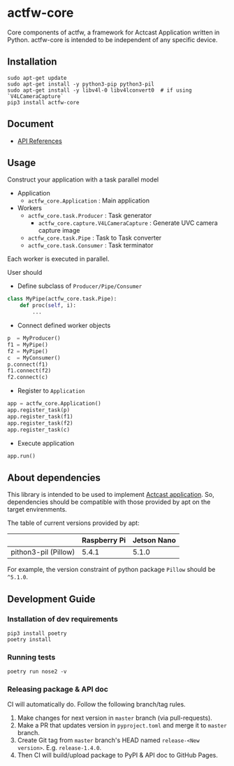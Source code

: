 # actfw-core

Core components of actfw, a framework for Actcast Application written in Python.
actfw-core is intended to be independent of any specific device.

## Installation

```console
sudo apt-get update
sudo apt-get install -y python3-pip python3-pil 
sudo apt-get install -y libv4l-0 libv4lconvert0  # if using `V4LCameraCapture`
pip3 install actfw-core
```

## Document

* [API References](https://idein.github.io/actfw-core/latest/)

## Usage

Construct your application with a task parallel model

* Application
  * `actfw_core.Application` : Main application
* Workers
  * `actfw_core.task.Producer` : Task generator
    * `actfw_core.capture.V4LCameraCapture` : Generate UVC camera capture image
  * `actfw_core.task.Pipe` : Task to Task converter
  * `actfw_core.task.Consumer` : Task terminator

Each worker is executed in parallel.

User should

* Define subclass of `Producer/Pipe/Consumer`

```python
class MyPipe(actfw_core.task.Pipe):
    def proc(self, i):
        ...
```

* Connect defined worker objects

```python
p  = MyProducer()
f1 = MyPipe()
f2 = MyPipe()
c  = MyConsumer()
p.connect(f1)
f1.connect(f2)
f2.connect(c)
```

* Register to `Application`

```python
app = actfw_core.Application()
app.register_task(p)
app.register_task(f1)
app.register_task(f2)
app.register_task(c)
```

* Execute application

```python
app.run()
```

## About dependencies

This library is intended to be used to implement [Actcast application](https://actcast.io/docs/ForVendor/ApplicationDevelopment/).
So, dependencies should be compatible with those provided by apt on the target envirenments.

The table of current versions provided by apt:

|                      | Raspberry Pi | Jetson Nano |
| -------------------- | ------------ | ----------- |
| pithon3-pil (Pillow) | 5.4.1        | 5.1.0       |

For example, the version constraint of python package `Pillow` should be `^5.1.0`.

## Development Guide

### Installation of dev requirements

```console
pip3 install poetry
poetry install
```

### Running tests

```console
poetry run nose2 -v
```

### Releasing package & API doc

CI will automatically do.
Follow the following branch/tag rules.

1. Make changes for next version in `master` branch (via pull-requests).
2. Make a PR that updates version in `pyproject.toml` and merge it to `master` branch.
3. Create Git tag from `master` branch's HEAD named `release-<New version>`. E.g. `release-1.4.0`.
4. Then CI will build/upload package to PyPI & API doc to GitHub Pages.
